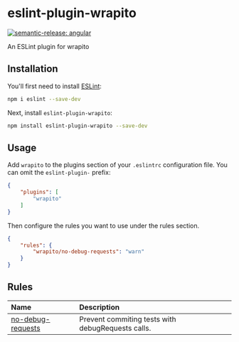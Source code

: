# eslint-plugin-wrapito

[![semantic-release: angular](https://img.shields.io/badge/semantic--release-angular-e10079?logo=semantic-release)](https://github.com/semantic-release/semantic-release)

An ESLint plugin for wrapito

## Installation

You'll first need to install [ESLint](https://eslint.org/):

```sh
npm i eslint --save-dev
```

Next, install `eslint-plugin-wrapito`:

```sh
npm install eslint-plugin-wrapito --save-dev
```

## Usage

Add `wrapito` to the plugins section of your `.eslintrc` configuration file. You can omit the `eslint-plugin-` prefix:

```json
{
    "plugins": [
        "wrapito"
    ]
}
```


Then configure the rules you want to use under the rules section.

```json
{
    "rules": {
        "wrapito/no-debug-requests": "warn"
    }
}
```



## Rules

<!-- begin auto-generated rules list -->

| Name                                                 | Description                                       |
| :--------------------------------------------------- | :------------------------------------------------ |
| [no-debug-requests](docs/rules/no-debug-requests.md) | Prevent commiting tests with debugRequests calls. |

<!-- end auto-generated rules list -->


